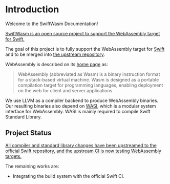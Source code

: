 # Introduction

Welcome to the SwiftWasm Documentation!

[SwiftWasm is an open source project to support the WebAssembly target for Swift.](https://github.com/swiftwasm)

The goal of this project is to fully support the WebAssembly target for [Swift](https://swift.org) and to be merged into [the upstream repository](https://github.com/apple/swift).

WebAssembly is described on its [home page](https://webassembly.org/) as:

> WebAssembly (abbreviated as Wasm) is a binary instruction format for a stack-based virtual machine. Wasm is designed as a portable compilation target for programming languages, enabling deployment on the web for client and server applications.


We use LLVM as a compiler backend to produce WebAssembly binaries. Our resulting binaries also depend on [WASI](https://wasi.dev), which is a modular system interface for WebAssembly. WASI is mainly required to compile Swift Standard Library.

## Project Status

[All compiler and standard library changes have been upstreamed to the official Swift repository, and the upstream CI is now testing WebAssembly targets.](https://forums.swift.org/t/stdlib-and-runtime-tests-for-wasm-wasi-now-available-on-swift-ci/70385)

The remaining works are:

- Integrating the build system with the official Swift CI.
